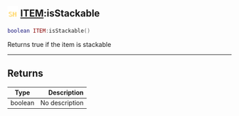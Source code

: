 ## <img src="../../.gitbook/assets/shared.png" width="24" height=24 /> [ITEM](https://iaswiki.rawr.dev/readme/item):isStackable

```lua
boolean ITEM:isStackable()
```

Returns true if the item is stackable

------
## Returns

| Type   | Description |
| ------ | ----------: |
| boolean | No description |

